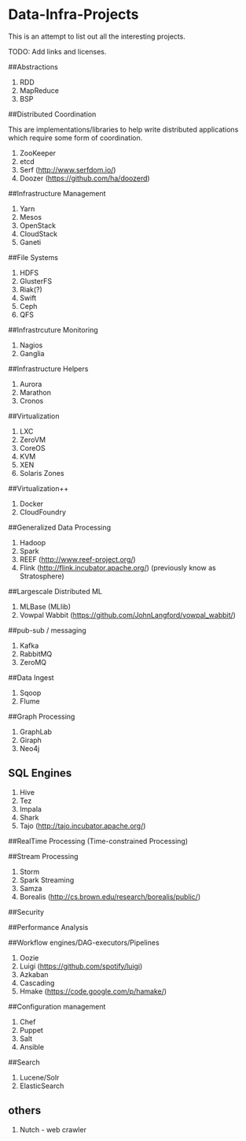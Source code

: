 Data-Infra-Projects
====================

This is an attempt to list out all the interesting projects.

TODO:
Add links and licenses. 

##Abstractions
1. RDD
2. MapReduce
3. BSP


##Distributed Coordination

This are implementations/libraries to help write distributed applications which require some form of coordination.

1. ZooKeeper
2. etcd
3. Serf (http://www.serfdom.io/)
4. Doozer (https://github.com/ha/doozerd)

##Infrastructure Management
1. Yarn
2. Mesos
3. OpenStack
4. CloudStack
5. Ganeti

##File Systems
1. HDFS
2. GlusterFS
3. Riak(?)
4. Swift
5. Ceph
6. QFS

##Infrastrcuture Monitoring
1. Nagios
2. Ganglia


##Infrastructure Helpers
1. Aurora
2. Marathon
3. Cronos


##Virtualization
1. LXC
2. ZeroVM
3. CoreOS
4. KVM
5. XEN
6. Solaris Zones

##Virtualization++
1. Docker
2. CloudFoundry

##Generalized Data Processing
1. Hadoop
2. Spark
3. REEF (http://www.reef-project.org/)
4. Flink (http://flink.incubator.apache.org/) (previously know as Stratosphere)

##Largescale Distributed ML
1. MLBase (MLlib)
2. Vowpal Wabbit (https://github.com/JohnLangford/vowpal_wabbit/)

##pub-sub / messaging 
1. Kafka
2. RabbitMQ
3. ZeroMQ

##Data Ingest
1. Sqoop
2. Flume


##Graph Processing
1. GraphLab
2. Giraph
3. Neo4j

## SQL Engines
1. Hive
2. Tez
3. Impala
4. Shark
5. Tajo (http://tajo.incubator.apache.org/)

##RealTime Processing (Time-constrained Processing)

##Stream Processing
1. Storm
2. Spark Streaming
3. Samza
4. Borealis (http://cs.brown.edu/research/borealis/public/)

##Security

##Performance Analysis

##Workflow engines/DAG-executors/Pipelines
1. Oozie
2. Luigi (https://github.com/spotify/luigi)
3. Azkaban 
4. Cascading 
5. Hmake (https://code.google.com/p/hamake/)

##Configuration management 
1. Chef
2. Puppet
3. Salt
4. Ansible

##Search
1. Lucene/Solr
2. ElasticSearch

## others
1. Nutch - web crawler


